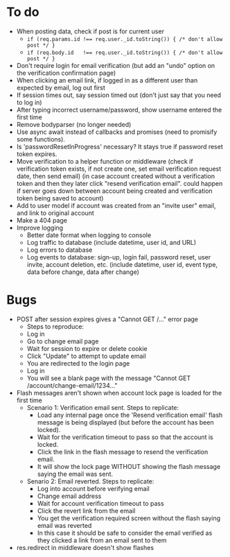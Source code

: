 # To do
* When posting data, check if post is for current user
  - `if (req.params.id !== req.user._id.toString()) { /* don't allow post */ }`
  - `if (req.body.id   !== req.user._id.toString()) { /* don't allow post */ }`
* Don't require login for email verification (but add an "undo" option on the verification confirmation page)
* When clicking an email link, if logged in as a different user than expected by email, log out first
* If session times out, say session timed out (don't just say that you need to log in)
* After typing incorrect username/password, show username entered the first time
* Remove bodyparser (no longer needed)
* Use async await instead of callbacks and promises (need to promisify some functions).
* Is 'passwordResetInProgress' necessary? It stays true if password reset token expires.
* Move verification to a helper function or middleware (check if verification token exists, if not create one, set email verification request date, then send email) (in case account created without a verification token and then they later click "resend verification email". could happen if server goes down between account being created and verification token being saved to account)
* Add to user model if account was created from an "invite user" email, and link to original account
* Make a 404 page
* Improve logging
  - Better date format when logging to console
  - Log traffic to database (include datetime, user id, and URL)
  - Log errors to database
  - Log events to database: sign-up, login fail, password reset, user invite, account deletion, etc. (include datetime, user id, event type, data before change, data after change)

# Bugs
* POST after session expires gives a "Cannot GET /..." error page
  - Steps to reproduce:
  - Log in
  - Go to change email page
  - Wait for session to expire or delete cookie
  - Click "Update" to attempt to update email
  - You are redirected to the login page
  - Log in
  - You will see a blank page with the message "Cannot GET /account/change-email/1234..."
* Flash messages aren't shown when account lock page is loaded for the first time
  - Scenario 1: Verification email sent. Steps to replicate:
    * Load any internal page once the 'Resend verification email' flash message is being displayed (but before the account has been locked).
    * Wait for the verification timeout to pass so that the account is locked.
    * Click the link in the flash message to resend the verification email.
    * It will show the lock page WITHOUT showing the flash message saying the email was sent.
  - Senario 2: Email reverted. Steps to replicate:
    * Log into account before verifying email
    * Change email address
    * Wait for account verification timeout to pass
    * Click the revert link from the email
    * You get the verification required screen without the flash saying email was reverted
    * In this case it should be safe to consider the email verified as they clicked a link from an email sent to them
* res.redirect in middleware doesn't show flashes
